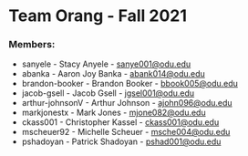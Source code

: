 # Team Orang - Fall 2021
### Members:
  * sanyele - Stacy Anyele - sanye001@odu.edu
  * abanka - Aaron Joy Banka - abank014@odu.edu
  * brandon-booker - Brandon Booker - bbook005@odu.edu 
  * jacob-gsell - Jacob Gsell - jgsel001@odu.edu 
  * arthur-johnsonV - Arthur Johnson - ajohn096@odu.edu 
  * markjonestx - Mark Jones - mjone082@odu.edu 
  * ckass001 - Christopher Kassel - ckass001@odu.edu  
  * mscheuer92 - Michelle Scheuer - msche004@odu.edu
  * pshadoyan - Patrick Shadoyan - pshad001@odu.edu
